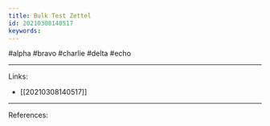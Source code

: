 ```yaml
---
title: Bulk Test Zettel
id: 20210308140517
keywords:
---
```

#alpha #bravo #charlie #delta #echo

---
Links:

- [[20210308140517]]

---
References:

